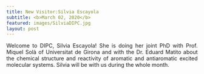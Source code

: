 ```yaml
---
title: New Visitor:Silvia Escayola
subtitle: <b>March 02, 2020</b>
featured: images/SilviaDIPC.jpg
layout: post
---
```


<P ALIGN="justify">Welcome to DIPC, Silvia Escayola! She is doing her joint PhD with Prof. Miquel Solà of Universitat de Girona and with the Dr. Eduard Matito about the chemical structure and reactivity of aromatic and antiaromatic excited molecular systems. Silvia will be with us during the whole month.</p>

